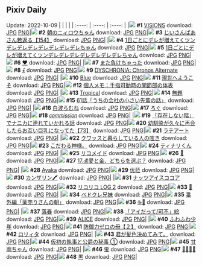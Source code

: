 ## Pixiv Daily
Update: 2022-10-09
|      |      |      |
| :----: | :----: | :----: |
|![](https://pixiv.microyu.workers.dev/c/240x480/img-master/img/2022/10/07/00/00/13/101733334_p0_master1200.jpg) **#1** [VISIONS](https://www.pixiv.net/artworks/101733334) download: [JPG](https://pixiv.microyu.workers.dev/img-original/img/2022/10/07/00/00/13/101733334_p0.jpg) [PNG](https://pixiv.microyu.workers.dev/img-original/img/2022/10/07/00/00/13/101733334_p0.png)|![](https://pixiv.microyu.workers.dev/c/240x480/img-master/img/2022/10/07/10/03/57/101733281_p0_master1200.jpg) **#2** [朝のニィロウちゃん](https://www.pixiv.net/artworks/101733281) download: [JPG](https://pixiv.microyu.workers.dev/img-original/img/2022/10/07/10/03/57/101733281_p0.jpg) [PNG](https://pixiv.microyu.workers.dev/img-original/img/2022/10/07/10/03/57/101733281_p0.png)|![](https://pixiv.microyu.workers.dev/c/240x480/img-master/img/2022/10/08/10/54/03/101763285_p0_master1200.jpg) **#3** [じいさんばあさん若返る【154】](https://www.pixiv.net/artworks/101763285) download: [JPG](https://pixiv.microyu.workers.dev/img-original/img/2022/10/08/10/54/03/101763285_p0.jpg) [PNG](https://pixiv.microyu.workers.dev/img-original/img/2022/10/08/10/54/03/101763285_p0.png)|
|![](https://pixiv.microyu.workers.dev/c/240x480/img-master/img/2022/10/07/00/00/11/101733324_p0_master1200.jpg) **#4** [1日ごとにデレが増えてくツンデレデレデレデレデレデレデレちゃん](https://www.pixiv.net/artworks/101733324) download: [JPG](https://pixiv.microyu.workers.dev/img-original/img/2022/10/07/00/00/11/101733324_p0.jpg) [PNG](https://pixiv.microyu.workers.dev/img-original/img/2022/10/07/00/00/11/101733324_p0.png)|![](https://pixiv.microyu.workers.dev/c/240x480/img-master/img/2022/10/08/00/00/22/101755020_p0_master1200.jpg) **#5** [1日ごとにデレが増えてくツンデレデレデレデレデレデレデレちゃん](https://www.pixiv.net/artworks/101755020) download: [JPG](https://pixiv.microyu.workers.dev/img-original/img/2022/10/08/00/00/22/101755020_p0.jpg) [PNG](https://pixiv.microyu.workers.dev/img-original/img/2022/10/08/00/00/22/101755020_p0.png)|![](https://pixiv.microyu.workers.dev/c/240x480/img-master/img/2022/10/07/09/43/14/101739861_p0_master1200.jpg) **#6** [♥](https://www.pixiv.net/artworks/101739861) download: [JPG](https://pixiv.microyu.workers.dev/img-original/img/2022/10/07/09/43/14/101739861_p0.jpg) [PNG](https://pixiv.microyu.workers.dev/img-original/img/2022/10/07/09/43/14/101739861_p0.png)|
|![](https://pixiv.microyu.workers.dev/c/240x480/img-master/img/2022/10/08/00/00/13/101754956_p0_master1200.jpg) **#7** [また負けちゃった](https://www.pixiv.net/artworks/101754956) download: [JPG](https://pixiv.microyu.workers.dev/img-original/img/2022/10/08/00/00/13/101754956_p0.jpg) [PNG](https://pixiv.microyu.workers.dev/img-original/img/2022/10/08/00/00/13/101754956_p0.png)|![](https://pixiv.microyu.workers.dev/c/240x480/img-master/img/2022/10/07/00/00/08/101733300_p0_master1200.jpg) **#8** [⭒⃰](https://www.pixiv.net/artworks/101733300) download: [JPG](https://pixiv.microyu.workers.dev/img-original/img/2022/10/07/00/00/08/101733300_p0.jpg) [PNG](https://pixiv.microyu.workers.dev/img-original/img/2022/10/07/00/00/08/101733300_p0.png)|![](https://pixiv.microyu.workers.dev/c/240x480/img-master/img/2022/10/08/00/04/46/101755269_p0_master1200.jpg) **#9** [DYSCHRONIA: Chronos Alternate](https://www.pixiv.net/artworks/101755269) download: [JPG](https://pixiv.microyu.workers.dev/img-original/img/2022/10/08/00/04/46/101755269_p0.jpg) [PNG](https://pixiv.microyu.workers.dev/img-original/img/2022/10/08/00/04/46/101755269_p0.png)|
|![](https://pixiv.microyu.workers.dev/c/240x480/img-master/img/2022/10/08/00/00/07/101754913_p0_master1200.jpg) **#10** [Blue](https://www.pixiv.net/artworks/101754913) download: [JPG](https://pixiv.microyu.workers.dev/img-original/img/2022/10/08/00/00/07/101754913_p0.jpg) [PNG](https://pixiv.microyu.workers.dev/img-original/img/2022/10/08/00/00/07/101754913_p0.png)|![](https://pixiv.microyu.workers.dev/c/240x480/img-master/img/2022/10/07/07/30/01/101738749_p0_master1200.jpg) **#11** [現世へようこそ](https://www.pixiv.net/artworks/101738749) download: [JPG](https://pixiv.microyu.workers.dev/img-original/img/2022/10/07/07/30/01/101738749_p0.jpg) [PNG](https://pixiv.microyu.workers.dev/img-original/img/2022/10/07/07/30/01/101738749_p0.png)|![](https://pixiv.microyu.workers.dev/c/240x480/img-master/img/2022/10/07/08/00/02/101738987_p0_master1200.jpg) **#12** [個人メモ：手指可動時の関節部の体表](https://www.pixiv.net/artworks/101738987) download: [JPG](https://pixiv.microyu.workers.dev/img-original/img/2022/10/07/08/00/02/101738987_p0.jpg) [PNG](https://pixiv.microyu.workers.dev/img-original/img/2022/10/07/08/00/02/101738987_p0.png)|
|![](https://pixiv.microyu.workers.dev/c/240x480/img-master/img/2022/10/08/00/00/05/101754900_p0_master1200.jpg) **#13** [Tropical](https://www.pixiv.net/artworks/101754900) download: [JPG](https://pixiv.microyu.workers.dev/img-original/img/2022/10/08/00/00/05/101754900_p0.jpg) [PNG](https://pixiv.microyu.workers.dev/img-original/img/2022/10/08/00/00/05/101754900_p0.png)|![](https://pixiv.microyu.workers.dev/c/240x480/img-master/img/2022/10/08/11/22/49/101763711_p0_master1200.jpg) **#14** [無題](https://www.pixiv.net/artworks/101763711) download: [JPG](https://pixiv.microyu.workers.dev/img-original/img/2022/10/08/11/22/49/101763711_p0.jpg) [PNG](https://pixiv.microyu.workers.dev/img-original/img/2022/10/08/11/22/49/101763711_p0.png)|![](https://pixiv.microyu.workers.dev/c/240x480/img-master/img/2022/10/07/12/03/05/101741318_p0_master1200.jpg) **#15** [61話「うちの会社の小さい先輩の話」](https://www.pixiv.net/artworks/101741318) download: [JPG](https://pixiv.microyu.workers.dev/img-original/img/2022/10/07/12/03/05/101741318_p0.jpg) [PNG](https://pixiv.microyu.workers.dev/img-original/img/2022/10/07/12/03/05/101741318_p0.png)|
|![](https://pixiv.microyu.workers.dev/c/240x480/img-master/img/2022/10/08/00/00/21/101755016_p0_master1200.jpg) **#16** [白波らむね](https://www.pixiv.net/artworks/101755016) download: [JPG](https://pixiv.microyu.workers.dev/img-original/img/2022/10/08/00/00/21/101755016_p0.jpg) [PNG](https://pixiv.microyu.workers.dev/img-original/img/2022/10/08/00/00/21/101755016_p0.png)|![](https://pixiv.microyu.workers.dev/c/240x480/img-master/img/2022/10/07/13/22/47/101742272_p0_master1200.jpg) **#17** [ろぐ](https://www.pixiv.net/artworks/101742272) download: [JPG](https://pixiv.microyu.workers.dev/img-original/img/2022/10/07/13/22/47/101742272_p0.jpg) [PNG](https://pixiv.microyu.workers.dev/img-original/img/2022/10/07/13/22/47/101742272_p0.png)|![](https://pixiv.microyu.workers.dev/c/240x480/img-master/img/2022/10/07/00/00/32/101733397_p0_master1200.jpg) **#18** [𝑐𝑜𝑚𝑚𝑖𝑠𝑠𝑖𝑜𝑛](https://www.pixiv.net/artworks/101733397) download: [JPG](https://pixiv.microyu.workers.dev/img-original/img/2022/10/07/00/00/32/101733397_p0.jpg) [PNG](https://pixiv.microyu.workers.dev/img-original/img/2022/10/07/00/00/32/101733397_p0.png)|
|![](https://pixiv.microyu.workers.dev/c/240x480/img-master/img/2022/10/07/10/36/46/101740382_p0_master1200.jpg) **#19** [「存在しない階」でナニカに連れていかれる話](https://www.pixiv.net/artworks/101740382) download: [JPG](https://pixiv.microyu.workers.dev/img-original/img/2022/10/07/10/36/46/101740382_p0.jpg) [PNG](https://pixiv.microyu.workers.dev/img-original/img/2022/10/07/10/36/46/101740382_p0.png)|![](https://pixiv.microyu.workers.dev/c/240x480/img-master/img/2022/10/07/00/00/50/101733425_p0_master1200.jpg) **#20** [幼馴染が久々に再会したらお互い巨乳になってた【73】](https://www.pixiv.net/artworks/101733425) download: [JPG](https://pixiv.microyu.workers.dev/img-original/img/2022/10/07/00/00/50/101733425_p0.jpg) [PNG](https://pixiv.microyu.workers.dev/img-original/img/2022/10/07/00/00/50/101733425_p0.png)|![](https://pixiv.microyu.workers.dev/c/240x480/img-master/img/2022/10/07/20/30/02/101749330_p0_master1200.jpg) **#21** [ラテアート](https://www.pixiv.net/artworks/101749330) download: [JPG](https://pixiv.microyu.workers.dev/img-original/img/2022/10/07/20/30/02/101749330_p0.jpg) [PNG](https://pixiv.microyu.workers.dev/img-original/img/2022/10/07/20/30/02/101749330_p0.png)|
|![](https://pixiv.microyu.workers.dev/c/240x480/img-master/img/2022/10/07/23/12/39/101753611_p0_master1200.jpg) **#22** [クワッスと暮らしている人の呟き](https://www.pixiv.net/artworks/101753611) download: [JPG](https://pixiv.microyu.workers.dev/img-original/img/2022/10/07/23/12/39/101753611_p0.jpg) [PNG](https://pixiv.microyu.workers.dev/img-original/img/2022/10/07/23/12/39/101753611_p0.png)|![](https://pixiv.microyu.workers.dev/c/240x480/img-master/img/2022/10/07/02/06/56/101735947_p0_master1200.jpg) **#23** [こだわる神様。](https://www.pixiv.net/artworks/101735947) download: [JPG](https://pixiv.microyu.workers.dev/img-original/img/2022/10/07/02/06/56/101735947_p0.jpg) [PNG](https://pixiv.microyu.workers.dev/img-original/img/2022/10/07/02/06/56/101735947_p0.png)|![](https://pixiv.microyu.workers.dev/c/240x480/img-master/img/2022/10/08/00/00/13/101754955_p0_master1200.jpg) **#24** [ティナリくん](https://www.pixiv.net/artworks/101754955) download: [JPG](https://pixiv.microyu.workers.dev/img-original/img/2022/10/08/00/00/13/101754955_p0.jpg) [PNG](https://pixiv.microyu.workers.dev/img-original/img/2022/10/08/00/00/13/101754955_p0.png)|
|![](https://pixiv.microyu.workers.dev/c/240x480/img-master/img/2022/10/08/17/37/14/101755994_p0_master1200.jpg) **#25** [リコメイド](https://www.pixiv.net/artworks/101755994) download: [JPG](https://pixiv.microyu.workers.dev/img-original/img/2022/10/08/17/37/14/101755994_p0.jpg) [PNG](https://pixiv.microyu.workers.dev/img-original/img/2022/10/08/17/37/14/101755994_p0.png)|![](https://pixiv.microyu.workers.dev/c/240x480/img-master/img/2022/10/07/11/28/50/101733315_p0_master1200.jpg) **#26** [💙](https://www.pixiv.net/artworks/101733315) download: [JPG](https://pixiv.microyu.workers.dev/img-original/img/2022/10/07/11/28/50/101733315_p0.jpg) [PNG](https://pixiv.microyu.workers.dev/img-original/img/2022/10/07/11/28/50/101733315_p0.png)|![](https://pixiv.microyu.workers.dev/c/240x480/img-master/img/2022/10/08/00/00/18/101754993_p0_master1200.jpg) **#27** [17.💰愛と金、どちらを選ぶ？](https://www.pixiv.net/artworks/101754993) download: [JPG](https://pixiv.microyu.workers.dev/img-original/img/2022/10/08/00/00/18/101754993_p0.jpg) [PNG](https://pixiv.microyu.workers.dev/img-original/img/2022/10/08/00/00/18/101754993_p0.png)|
|![](https://pixiv.microyu.workers.dev/c/240x480/img-master/img/2022/10/07/17/40/41/101745804_p0_master1200.jpg) **#28** [Ayaka](https://www.pixiv.net/artworks/101745804) download: [JPG](https://pixiv.microyu.workers.dev/img-original/img/2022/10/07/17/40/41/101745804_p0.jpg) [PNG](https://pixiv.microyu.workers.dev/img-original/img/2022/10/07/17/40/41/101745804_p0.png)|![](https://pixiv.microyu.workers.dev/c/240x480/img-master/img/2022/10/07/16/09/36/101744298_p0_master1200.jpg) **#29** [优菈](https://www.pixiv.net/artworks/101744298) download: [JPG](https://pixiv.microyu.workers.dev/img-original/img/2022/10/07/16/09/36/101744298_p0.jpg) [PNG](https://pixiv.microyu.workers.dev/img-original/img/2022/10/07/16/09/36/101744298_p0.png)|![](https://pixiv.microyu.workers.dev/c/240x480/img-master/img/2022/10/08/00/25/48/101755892_p0_master1200.jpg) **#30** [カンザリン🖍️](https://www.pixiv.net/artworks/101755892) download: [JPG](https://pixiv.microyu.workers.dev/img-original/img/2022/10/08/00/25/48/101755892_p0.jpg) [PNG](https://pixiv.microyu.workers.dev/img-original/img/2022/10/08/00/25/48/101755892_p0.png)|
|![](https://pixiv.microyu.workers.dev/c/240x480/img-master/img/2022/10/08/20/30/01/101773883_p0_master1200.jpg) **#31** [ナッツアイスココア](https://www.pixiv.net/artworks/101773883) download: [JPG](https://pixiv.microyu.workers.dev/img-original/img/2022/10/08/20/30/01/101773883_p0.jpg) [PNG](https://pixiv.microyu.workers.dev/img-original/img/2022/10/08/20/30/01/101773883_p0.png)|![](https://pixiv.microyu.workers.dev/c/240x480/img-master/img/2022/10/08/12/30/58/101764829_p0_master1200.jpg) **#32** [リコリコ LOG 2](https://www.pixiv.net/artworks/101764829) download: [JPG](https://pixiv.microyu.workers.dev/img-original/img/2022/10/08/12/30/58/101764829_p0.jpg) [PNG](https://pixiv.microyu.workers.dev/img-original/img/2022/10/08/12/30/58/101764829_p0.png)|![](https://pixiv.microyu.workers.dev/c/240x480/img-master/img/2022/10/07/01/39/17/101735559_p0_master1200.jpg) **#33** [🐰](https://www.pixiv.net/artworks/101735559) download: [JPG](https://pixiv.microyu.workers.dev/img-original/img/2022/10/07/01/39/17/101735559_p0.jpg) [PNG](https://pixiv.microyu.workers.dev/img-original/img/2022/10/07/01/39/17/101735559_p0.png)|
|![](https://pixiv.microyu.workers.dev/c/240x480/img-master/img/2022/10/08/00/03/17/101755215_p0_master1200.jpg) **#34** [ベドクレ兄妹](https://www.pixiv.net/artworks/101755215) download: [JPG](https://pixiv.microyu.workers.dev/img-original/img/2022/10/08/00/03/17/101755215_p0.jpg) [PNG](https://pixiv.microyu.workers.dev/img-original/img/2022/10/08/00/03/17/101755215_p0.png)|![](https://pixiv.microyu.workers.dev/c/240x480/img-master/img/2022/10/08/08/08/53/101761364_p0_master1200.jpg) **#35** [番外編「薬売りさんの朝」](https://www.pixiv.net/artworks/101761364) download: [JPG](https://pixiv.microyu.workers.dev/img-original/img/2022/10/08/08/08/53/101761364_p0.jpg) [PNG](https://pixiv.microyu.workers.dev/img-original/img/2022/10/08/08/08/53/101761364_p0.png)|![](https://pixiv.microyu.workers.dev/c/240x480/img-master/img/2022/10/07/00/06/15/101733604_p0_master1200.jpg) **#36** [☕️🍁](https://www.pixiv.net/artworks/101733604) download: [JPG](https://pixiv.microyu.workers.dev/img-original/img/2022/10/07/00/06/15/101733604_p0.jpg) [PNG](https://pixiv.microyu.workers.dev/img-original/img/2022/10/07/00/06/15/101733604_p0.png)|
|![](https://pixiv.microyu.workers.dev/c/240x480/img-master/img/2022/10/08/01/47/30/101757583_p0_master1200.jpg) **#37** [落春](https://www.pixiv.net/artworks/101757583) download: [JPG](https://pixiv.microyu.workers.dev/img-original/img/2022/10/08/01/47/30/101757583_p0.jpg) [PNG](https://pixiv.microyu.workers.dev/img-original/img/2022/10/08/01/47/30/101757583_p0.png)|![](https://pixiv.microyu.workers.dev/c/240x480/img-master/img/2022/10/07/23/25/31/101753936_p0_master1200.jpg) **#38** [「アイだって/可不」絵](https://www.pixiv.net/artworks/101753936) download: [JPG](https://pixiv.microyu.workers.dev/img-original/img/2022/10/07/23/25/31/101753936_p0.jpg) [PNG](https://pixiv.microyu.workers.dev/img-original/img/2022/10/07/23/25/31/101753936_p0.png)|![](https://pixiv.microyu.workers.dev/c/240x480/img-master/img/2022/10/07/00/42/31/101734539_p0_master1200.jpg) **#39** [ALICE](https://www.pixiv.net/artworks/101734539) download: [JPG](https://pixiv.microyu.workers.dev/img-original/img/2022/10/07/00/42/31/101734539_p0.jpg) [PNG](https://pixiv.microyu.workers.dev/img-original/img/2022/10/07/00/42/31/101734539_p0.png)|
|![](https://pixiv.microyu.workers.dev/c/240x480/img-master/img/2022/10/07/00/39/09/101734472_p0_master1200.jpg) **#40** [ふわふわ少年](https://www.pixiv.net/artworks/101734472) download: [JPG](https://pixiv.microyu.workers.dev/img-original/img/2022/10/07/00/39/09/101734472_p0.jpg) [PNG](https://pixiv.microyu.workers.dev/img-original/img/2022/10/07/00/39/09/101734472_p0.png)|![](https://pixiv.microyu.workers.dev/c/240x480/img-master/img/2022/10/07/17/20/10/101745396_p0_master1200.jpg) **#41** [防御力ゼロの母【２】](https://www.pixiv.net/artworks/101745396) download: [JPG](https://pixiv.microyu.workers.dev/img-original/img/2022/10/07/17/20/10/101745396_p0.jpg) [PNG](https://pixiv.microyu.workers.dev/img-original/img/2022/10/07/17/20/10/101745396_p0.png)|![](https://pixiv.microyu.workers.dev/c/240x480/img-master/img/2022/10/08/00/17/56/101755682_p0_master1200.jpg) **#42** [ロリィタ](https://www.pixiv.net/artworks/101755682) download: [JPG](https://pixiv.microyu.workers.dev/img-original/img/2022/10/08/00/17/56/101755682_p0.jpg) [PNG](https://pixiv.microyu.workers.dev/img-original/img/2022/10/08/00/17/56/101755682_p0.png)|
|![](https://pixiv.microyu.workers.dev/c/240x480/img-master/img/2022/10/07/19/04/01/101747452_p0_master1200.jpg) **#43** [君が髪色決めてみて。](https://www.pixiv.net/artworks/101747452) download: [JPG](https://pixiv.microyu.workers.dev/img-original/img/2022/10/07/19/04/01/101747452_p0.jpg) [PNG](https://pixiv.microyu.workers.dev/img-original/img/2022/10/07/19/04/01/101747452_p0.png)|![](https://pixiv.microyu.workers.dev/c/240x480/img-master/img/2022/10/08/00/02/16/101755180_p0_master1200.jpg) **#44** [仮初の執事と公爵の秘事 ①](https://www.pixiv.net/artworks/101755180) download: [JPG](https://pixiv.microyu.workers.dev/img-original/img/2022/10/08/00/02/16/101755180_p0.jpg) [PNG](https://pixiv.microyu.workers.dev/img-original/img/2022/10/08/00/02/16/101755180_p0.png)|![](https://pixiv.microyu.workers.dev/c/240x480/img-master/img/2022/10/07/00/25/52/101734178_p0_master1200.jpg) **#45** [甘雨ちゃん](https://www.pixiv.net/artworks/101734178) download: [JPG](https://pixiv.microyu.workers.dev/img-original/img/2022/10/07/00/25/52/101734178_p0.jpg) [PNG](https://pixiv.microyu.workers.dev/img-original/img/2022/10/07/00/25/52/101734178_p0.png)|
|![](https://pixiv.microyu.workers.dev/c/240x480/img-master/img/2022/10/07/00/00/02/101733253_p0_master1200.jpg) **#46** [蛍](https://www.pixiv.net/artworks/101733253) download: [JPG](https://pixiv.microyu.workers.dev/img-original/img/2022/10/07/00/00/02/101733253_p0.jpg) [PNG](https://pixiv.microyu.workers.dev/img-original/img/2022/10/07/00/00/02/101733253_p0.png)|![](https://pixiv.microyu.workers.dev/c/240x480/img-master/img/2022/10/07/00/00/07/101733288_p0_master1200.jpg) **#47** [🎀🐶🐱🎀](https://www.pixiv.net/artworks/101733288) download: [JPG](https://pixiv.microyu.workers.dev/img-original/img/2022/10/07/00/00/07/101733288_p0.jpg) [PNG](https://pixiv.microyu.workers.dev/img-original/img/2022/10/07/00/00/07/101733288_p0.png)|![](https://pixiv.microyu.workers.dev/c/240x480/img-master/img/2022/10/07/00/04/46/101733565_p0_master1200.jpg) **#48** [黒](https://www.pixiv.net/artworks/101733565) download: [JPG](https://pixiv.microyu.workers.dev/img-original/img/2022/10/07/00/04/46/101733565_p0.jpg) [PNG](https://pixiv.microyu.workers.dev/img-original/img/2022/10/07/00/04/46/101733565_p0.png)|
